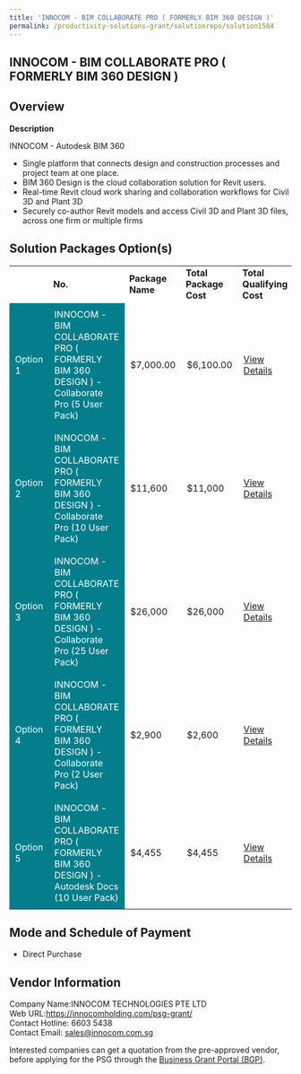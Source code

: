 ```yaml
---
title: 'INNOCOM - BIM COLLABORATE PRO ( FORMERLY BIM 360 DESIGN )'
permalink: /productivity-solutions-grant/solutionrepo/solution1584
---
```


## INNOCOM - BIM COLLABORATE PRO ( FORMERLY BIM 360 DESIGN )

## Overview

**Description**

INNOCOM - Autodesk BIM 360
- Single platform that connects design and construction processes and project team at one place.
- BIM 360 Design is the cloud collaboration solution for Revit users.
- Real-time Revit cloud work sharing and collaboration workflows for Civil 3D and Plant 3D
- Securely co-author Revit models and access Civil 3D and Plant 3D files, across one firm or multiple firms

## Solution Packages Option(s)

<table>
<th>
<td><b>No.</b></td>
<td><b>Package Name</b></td>
<td><b>Total Package Cost</b></td>
<td><b>Total Qualifying Cost</b></td>
<td><b>Solution Details</b></td>
</th>
<tr>
<td style='padding: 10px; background-color: #037E8A; color: #FFFFFF;'>Option 1</td>
<td style='padding: 10px; background-color: #037E8A; color: #FFFFFF;'>INNOCOM - BIM COLLABORATE PRO ( FORMERLY BIM 360 DESIGN ) - Collaborate Pro (5 User Pack)</td>
<td style='padding: 10px;'>$7,000.00</td>
<td style='padding: 10px;'>$6,100.00</td>
<td style='padding: 10px;'><a href='https://www.gobusiness.gov.sg/images/psg/Desensitised_Innocom_Tech_BIM_Collab_PRO_Annex_3_CR_wef_26_August_2021_Part_1.pdf' target='_blank'>View Details</a></td>
</tr>
<tr>
<td style='padding: 10px; background-color: #037E8A; color: #FFFFFF;'>Option 2</td>
<td style='padding: 10px; background-color: #037E8A; color: #FFFFFF;'>INNOCOM - BIM COLLABORATE PRO ( FORMERLY BIM 360 DESIGN ) - Collaborate Pro (10 User Pack)</td>
<td style='padding: 10px;'>$11,600</td>
<td style='padding: 10px;'>$11,000</td>
<td style='padding: 10px;'><a href='https://www.gobusiness.gov.sg/images/psg/Desensitised_Innocom_Tech_BIM_Collab_PRO_Annex_3_CR_wef_26_August_2021_Part_2.pdf' target='_blank'>View Details</a></td>
</tr>
<tr>
<td style='padding: 10px; background-color: #037E8A; color: #FFFFFF;'>Option 3</td>
<td style='padding: 10px; background-color: #037E8A; color: #FFFFFF;'>INNOCOM - BIM COLLABORATE PRO ( FORMERLY BIM 360 DESIGN ) - Collaborate Pro (25 User Pack)</td>
<td style='padding: 10px;'>$26,000</td>
<td style='padding: 10px;'>$26,000</td>
<td style='padding: 10px;'><a href='https://www.gobusiness.gov.sg/images/psg/Desensitised_Innocom_Tech_BIM_Collab_PRO_Annex_3_CR_wef_26_August_2021_Part_3.pdf' target='_blank'>View Details</a></td>
</tr>
<tr>
<td style='padding: 10px; background-color: #037E8A; color: #FFFFFF;'>Option 4</td>
<td style='padding: 10px; background-color: #037E8A; color: #FFFFFF;'>INNOCOM - BIM COLLABORATE PRO ( FORMERLY BIM 360 DESIGN ) - Collaborate Pro (2 User Pack)</td>
<td style='padding: 10px;'>$2,900</td>
<td style='padding: 10px;'>$2,600</td>
<td style='padding: 10px;'><a href='https://www.gobusiness.gov.sg/images/psg/Desensitised_Innocom_Tech_BIM_Collab_PRO_Annex_3_CR_wef_26_August_2021_Part_4.pdf' target='_blank'>View Details</a></td>
</tr>
<tr>
<td style='padding: 10px; background-color: #037E8A; color: #FFFFFF;'>Option 5</td>
<td style='padding: 10px; background-color: #037E8A; color: #FFFFFF;'>INNOCOM - BIM COLLABORATE PRO ( FORMERLY BIM 360 DESIGN ) - Autodesk Docs (10 User Pack)</td>
<td style='padding: 10px;'>$4,455</td>
<td style='padding: 10px;'>$4,455</td>
<td style='padding: 10px;'><a href='https://www.gobusiness.gov.sg/images/psg/Desensitised_Innocom_Tech_BIM_Collab_PRO_Annex_3_CR_wef_26_August_2021_Part_5.pdf' target='_blank'>View Details</a></td>
</tr>
</table>

## Mode and Schedule of Payment

 - Direct Purchase

## Vendor Information

 Company Name:INNOCOM TECHNOLOGIES PTE LTD  <br>Web URL:https://innocomholding.com/psg-grant/  <br>Contact Hotline: 6603 5438 <br>Contact Email: sales@innocom.com.sg <br>

Interested companies can get a quotation from the pre-approved vendor, before applying for the PSG through the <a href='https://www.businessgrants.gov.sg/' target='_blank' rel='noopener'>Business Grant Portal (BGP)</a>.

<script src="/jquery/resize-tables.js"></script>
